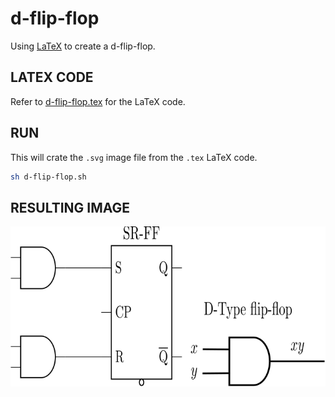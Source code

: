 # d-flip-flop

Using
[LaTeX](https://github.com/JeffDeCola/my-cheat-sheets/tree/master/software/development/languages/latex-cheat-sheet/)
to create a d-flip-flop.

## LATEX CODE

Refer to
[d-flip-flop.tex](d-flip-flop.tex)
for the LaTeX code.

## RUN

This will crate the `.svg` image file from the `.tex` LaTeX code.

```bash
sh d-flip-flop.sh
```

## RESULTING IMAGE

<p align="center">
    <img src="d-flip-flop.svg"
    align="middle"
</p>
